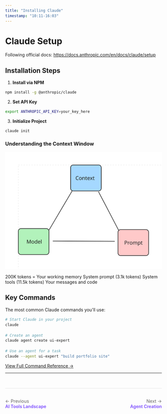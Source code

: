```yaml
---
title: "Installing Claude"
timestamp: "10:11-16:03"
---
```


# Claude Setup

Following official docs: https://docs.anthropic.com/en/docs/claude/setup

## Installation Steps

1. **Install via NPM**
```bash
npm install -g @anthropic/claude
```

2. **Set API Key**
```bash
export ANTHROPIC_API_KEY=your_key_here
```

3. **Initialize Project**
```bash
claude init
```

### Understanding the Context Window

![Context Window](../diagrams/frames/frame-5.svg)

200K tokens = Your working memory
System prompt (3.1k tokens)
System tools (11.5k tokens)
Your messages and code

## Key Commands

The most common Claude commands you'll use:

```bash
# Start Claude in your project
claude

# Create an agent
claude agent create ui-expert

# Use an agent for a task
claude --agent ui-expert "build portfolio site"
```

[View Full Command Reference →](claude-commands.md)

---

<div class="navigation-footer" style="display: flex; justify-content: space-between; margin-top: 3rem; padding: 2rem 0; border-top: 1px solid #e0e0e0;">
  <div>
    <a href="../02-ai-tools-landscape/" style="text-decoration: none;">
      <div style="color: #666; font-size: 0.9rem;">← Previous</div>
      <div style="color: #7c4dff; font-weight: 600;">AI Tools Landscape</div>
    </a>
  </div>
  <div style="text-align: right;">
    <a href="../04-agent-creation/" style="text-decoration: none;">
      <div style="color: #666; font-size: 0.9rem;">Next →</div>
      <div style="color: #7c4dff; font-weight: 600;">Agent Creation</div>
    </a>
  </div>
</div>